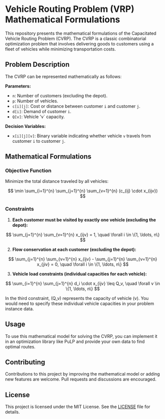 # Vehicle Routing Problem (VRP) Mathematical Formulations

This repository presents the mathematical formulations of the Capacitated Vehicle Routing Problem (CVRP). The CVRP is a classic combinatorial optimization problem that involves delivering goods to customers using a fleet of vehicles while minimizing transportation costs.

## Problem Description

The CVRP can be represented mathematically as follows:

**Parameters:**
- `n`: Number of customers (excluding the depot).
- `p`: Number of vehicles.
- `c[i][j]`: Cost or distance between customer `i` and customer `j`.
- `d[i]`: Demand of customer `i`.
- `Q[v]`: Vehicle 'v` capacity.

**Decision Variables:**
- `x[i][j][v]`: Binary variable indicating whether vehicle `v` travels from customer `i` to customer `j`.

## Mathematical Formulations

### Objective Function

Minimize the total distance traveled by all vehicles:

$$
\min \sum_{i=1}^{n} \sum_{j=1}^{n} \sum_{v=1}^{n} (c_{ij} \cdot x_{ijv})
$$


### Constraints

1. **Each customer must be visited by exactly one vehicle (excluding the depot):**

$$
\sum_{j=1}^{n} \sum_{v=1}^{n} x_{ijv} = 1, \quad \forall i \in \{1, \ldots, n\}
$$


2. **Flow conservation at each customer (excluding the depot):**

$$
\sum_{j=1}^{n} \sum_{v=1}^{n} x_{ijv} - \sum_{j=1}^{n} \sum_{v=1}^{n} x_{jiv} = 0, \quad \forall i \in \{1, \ldots, n\}
$$


3. **Vehicle load constraints (individual capacities for each vehicle):**

$$
\sum_{i=1}^{n} \sum_{j=1}^{n} d_i \cdot x_{ijv} \leq Q_v, \quad \forall v \in \{1, \ldots, n\}
$$


In the third constraint, \(Q_v\) represents the capacity of vehicle \(v\). You would need to specify these individual vehicle capacities in your problem instance data.

## Usage

To use this mathematical model for solving the CVRP, you can implement it in an optimization library like PuLP and provide your own data to find optimal routes.

## Contributing

Contributions to this project by improving the mathematical model or adding new features are welcome. Pull requests and discussions are encouraged.

## License

This project is licensed under the MIT License. See the [LICENSE](LICENSE) file for details.
